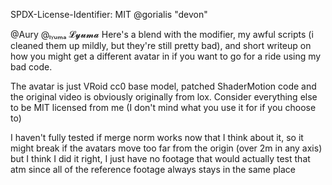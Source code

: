 SPDX-License-Identifier: MIT
@gorialis "devon"

@Aury @ₗᵧᵤₘₐ          𝓛𝔂𝓾𝓶𝓪 Here's a blend with the modifier, my awful scripts (i cleaned them up mildly, but they're still pretty bad), and short writeup on how you might get a different avatar in if you want to go for a ride using my bad code.

The avatar is just VRoid cc0 base model, patched ShaderMotion code and the original video is obviously originally from lox. Consider everything else to be MIT licensed from me (I don't mind what you use it for if you choose to)

I haven't fully tested if merge norm works now that I think about it, so it might break if the avatars move too far from the origin (over 2m in any axis) but I think I did it right, I just have no footage that would actually test that atm since all of the reference footage always stays in the same place
